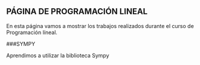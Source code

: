 ## PÁGINA DE PROGRAMACIÓN LINEAL

En esta página vamos a mostrar los trabajos realizados durante el curso de Programación líneal.

###SYMPY

Aprendimos a utilizar la biblioteca Sympy
